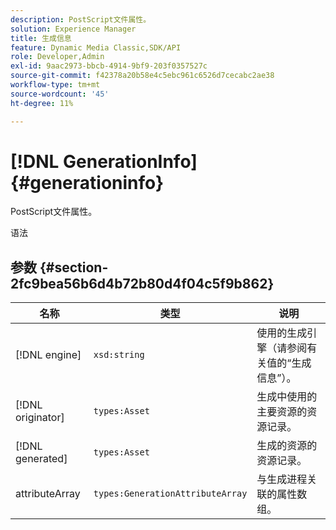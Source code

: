 ```yaml
---
description: PostScript文件属性。
solution: Experience Manager
title: 生成信息
feature: Dynamic Media Classic,SDK/API
role: Developer,Admin
exl-id: 9aac2973-bbcb-4914-9bf9-203f0357527c
source-git-commit: f42378a20b58e4c5ebc961c6526d7cecabc2ae38
workflow-type: tm+mt
source-wordcount: '45'
ht-degree: 11%

---
```


# [!DNL GenerationInfo]{#generationinfo}

PostScript文件属性。

语法

## 参数 {#section-2fc9bea56b6d4b72b80d4f04c5f9b862}

| 名称 | 类型 | 说明 |
|---|---|---|
| [!DNL engine] | `xsd:string` | 使用的生成引擎（请参阅有关值的“生成信息”）。 |
| [!DNL originator] | `types:Asset` | 生成中使用的主要资源的资源记录。 |
| [!DNL generated] | `types:Asset` | 生成的资源的资源记录。 |
| attributeArray | `types:GenerationAttributeArray` | 与生成进程关联的属性数组。 |

